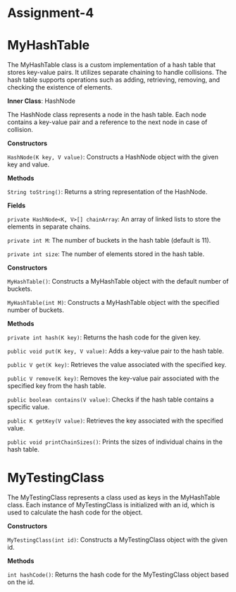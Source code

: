 # Assignment-4
# MyHashTable

The MyHashTable class is a custom implementation of a hash table that stores key-value pairs. It utilizes separate chaining to handle collisions. The hash table supports operations such as adding, retrieving, removing, and checking the existence of elements.

**Inner Class**: HashNode

The HashNode class represents a node in the hash table. Each node contains a key-value pair and a reference to the next node in case of collision.

**Constructors**

`HashNode(K key, V value)`: Constructs a HashNode object with the given key and value.

**Methods**

`String toString()`: Returns a string representation of the HashNode.

**Fields**

`private HashNode<K, V>[] chainArray`: An array of linked lists to store the elements in separate chains.

`private int M`: The number of buckets in the hash table (default is 11).

`private int size`: The number of elements stored in the hash table.

**Constructors**

`MyHashTable()`: Constructs a MyHashTable object with the default number of buckets.

`MyHashTable(int M)`: Constructs a MyHashTable object with the specified number of buckets.

**Methods**

`private int hash(K key)`: Returns the hash code for the given key.

`public void put(K key, V value)`: Adds a key-value pair to the hash table.

`public V get(K key)`: Retrieves the value associated with the specified key.

`public V remove(K key)`: Removes the key-value pair associated with the specified key from the hash table.

`public boolean contains(V value)`: Checks if the hash table contains a specific value.

`public K getKey(V value)`: Retrieves the key associated with the specified value.

`public void printChainSizes()`: Prints the sizes of individual chains in the hash table.

# MyTestingClass

The MyTestingClass represents a class used as keys in the MyHashTable class. Each instance of MyTestingClass is initialized with an id, which is used to calculate the hash code for the object.

**Constructors**

`MyTestingClass(int id)`: Constructs a MyTestingClass object with the given id.

**Methods**

`int hashCode()`: Returns the hash code for the MyTestingClass object based on the id.

